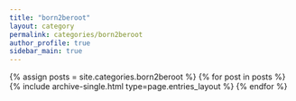 ```yaml
---
title: "born2beroot"
layout: category
permalink: categories/born2beroot
author_profile: true
sidebar_main: true
---
```



{% assign posts = site.categories.born2beroot %}
{% for post in posts %} {% include archive-single.html type=page.entries_layout %} {% endfor %}

